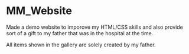 # MM_Website

Made a demo website to imporove my HTML/CSS skills and also provide sort of a gift to my father that was in the hospital at the time. 

All items shown in the gallery are solely created by my father. 
